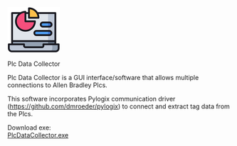 
<img src=".//src//gui//imgs//data_icon.png">

Plc Data Collector

Plc Data Collector is a GUI interface/software that allows multiple connections to Allen Bradley Plcs.

This software incorporates Pylogix communication driver (https://github.com/dmroeder/pylogix) to connect and extract tag data from the Plcs. 

Download exe: \
[PlcDataCollector.exe](https://github.com/sillycrackers/PlcDataCollector/raw/refs/heads/master/dist/PlcDataCollector.zip)
